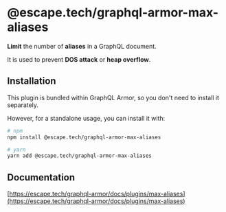 # @escape.tech/graphql-armor-max-aliases

**Limit** the number of **aliases** in a GraphQL document.

It is used to prevent **DOS attack** or **heap overflow**.

## Installation

This plugin is bundled within GraphQL Armor, so you don't need to install it separately.

However, for a standalone usage, you can install it with:

```bash
# npm
npm install @escape.tech/graphql-armor-max-aliases

# yarn
yarn add @escape.tech/graphql-armor-max-aliases
```

## Documentation

[https://escape.tech/graphql-armor/docs/plugins/max-aliases](https://escape.tech/graphql-armor/docs/plugins/max-aliases)
